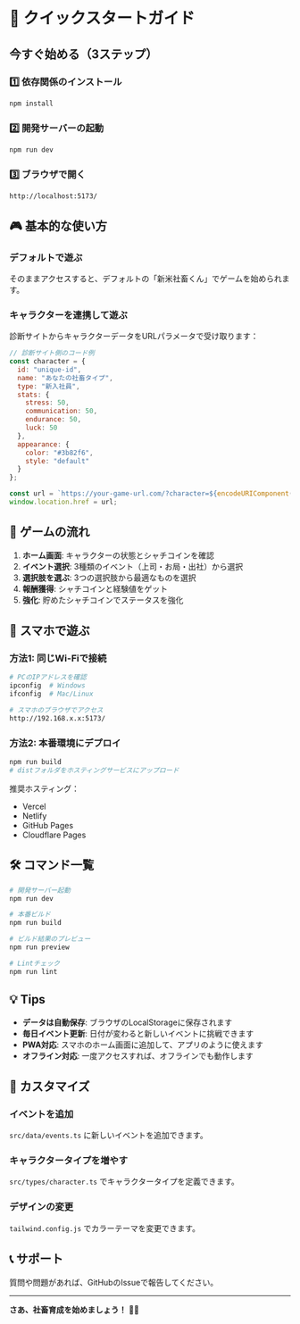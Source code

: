 # 🚀 クイックスタートガイド

## 今すぐ始める（3ステップ）

### 1️⃣ 依存関係のインストール
```bash
npm install
```

### 2️⃣ 開発サーバーの起動
```bash
npm run dev
```

### 3️⃣ ブラウザで開く
```
http://localhost:5173/
```

## 🎮 基本的な使い方

### デフォルトで遊ぶ
そのままアクセスすると、デフォルトの「新米社畜くん」でゲームを始められます。

### キャラクターを連携して遊ぶ
診断サイトからキャラクターデータをURLパラメータで受け取ります：

```javascript
// 診断サイト側のコード例
const character = {
  id: "unique-id",
  name: "あなたの社畜タイプ",
  type: "新入社員",
  stats: {
    stress: 50,
    communication: 50,
    endurance: 50,
    luck: 50
  },
  appearance: {
    color: "#3b82f6",
    style: "default"
  }
};

const url = `https://your-game-url.com/?character=${encodeURIComponent(JSON.stringify(character))}`;
window.location.href = url;
```

## 🎯 ゲームの流れ

1. **ホーム画面**: キャラクターの状態とシャチコインを確認
2. **イベント選択**: 3種類のイベント（上司・お局・出社）から選択
3. **選択肢を選ぶ**: 3つの選択肢から最適なものを選択
4. **報酬獲得**: シャチコインと経験値をゲット
5. **強化**: 貯めたシャチコインでステータスを強化

## 📱 スマホで遊ぶ

### 方法1: 同じWi-Fiで接続
```bash
# PCのIPアドレスを確認
ipconfig  # Windows
ifconfig  # Mac/Linux

# スマホのブラウザでアクセス
http://192.168.x.x:5173/
```

### 方法2: 本番環境にデプロイ
```bash
npm run build
# distフォルダをホスティングサービスにアップロード
```

推奨ホスティング：
- Vercel
- Netlify
- GitHub Pages
- Cloudflare Pages

## 🛠️ コマンド一覧

```bash
# 開発サーバー起動
npm run dev

# 本番ビルド
npm run build

# ビルド結果のプレビュー
npm run preview

# Lintチェック
npm run lint
```

## 💡 Tips

- **データは自動保存**: ブラウザのLocalStorageに保存されます
- **毎日イベント更新**: 日付が変わると新しいイベントに挑戦できます
- **PWA対応**: スマホのホーム画面に追加して、アプリのように使えます
- **オフライン対応**: 一度アクセスすれば、オフラインでも動作します

## 🎨 カスタマイズ

### イベントを追加
`src/data/events.ts` に新しいイベントを追加できます。

### キャラクタータイプを増やす
`src/types/character.ts` でキャラクタータイプを定義できます。

### デザインの変更
`tailwind.config.js` でカラーテーマを変更できます。

## 📞 サポート

質問や問題があれば、GitHubのIssueで報告してください。

---

**さあ、社畜育成を始めましょう！** 🏢✨

